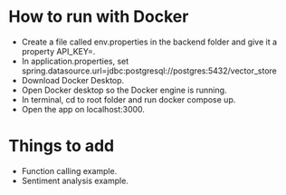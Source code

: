 # How to run with Docker
- Create a file called env.properties in the backend folder and give it a property API_KEY=<Your OpenAI API key>.
- In application.properties, set spring.datasource.url=jdbc:postgresql://postgres:5432/vector_store
- Download Docker Desktop.
- Open Docker desktop so the Docker engine is running.
- In terminal, cd to root folder and run docker compose up.
- Open the app on localhost:3000.

# Things to add
- Function calling example.
- Sentiment analysis example.
